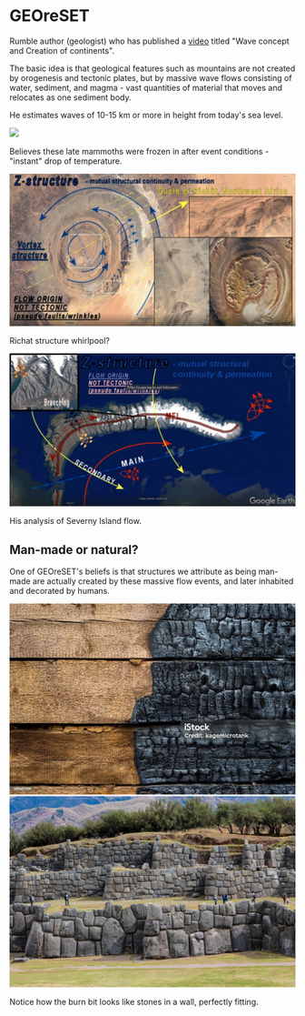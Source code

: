 # GEOreSET

Rumble author (geologist) who has published a [video](https://rumble.com/v5auer1-wave-concept-and-creation-of-continents.html?e9s=src_v1_upp) titled "Wave concept and Creation of continents".

The basic idea is that geological features such as mountains are not created by orogenesis and tectonic plates, but by massive wave flows consisting of water, sediment, and magma - vast quantities of material that moves and relocates as one sediment body.

He estimates waves of 10-15 km or more in height from today's sea level.

![](img/georeset-mammoth.jpg)

Believes these late mammoths were frozen in after event conditions - "instant" drop of temperature.

![](img/richat.jpg)

Richat structure whirlpool?

![](img/severny.jpg)

His analysis of Severny Island flow.

## Man-made or natural?

One of GEOreSET's beliefs is that structures we attribute as being man-made are actually created by these massive flow events, and later inhabited and decorated by humans.

![](img/burnt-wood.jpg)
![](img/burnt-wood2.jpg)

Notice how the burn bit looks like stones in a wall, perfectly fitting.